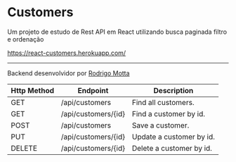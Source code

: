 # Customers

Um projeto de estudo de Rest API em React utilizando busca paginada filtro e ordenação

https://react-customers.herokuapp.com/

---

Backend desenvolvidor por [Rodrigo Motta](https://github.com/rodmotta/customer-backend)

|Http Method|Endpoint|Description|
|---|---|---|
|GET|/api/customers|Find all customers.|
|GET|/api/customers/{id}|Find a customer by id.|
|POST|/api/customers|Save a customer.|
|PUT|/api/customers/{id}|Update a customer by id.|
|DELETE|/api/customers/{id}|Delete a customer by id.|
